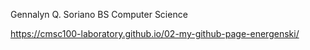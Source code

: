 Gennalyn Q. Soriano
BS Computer Science

https://cmsc100-laboratory.github.io/02-my-github-page-energenski/
